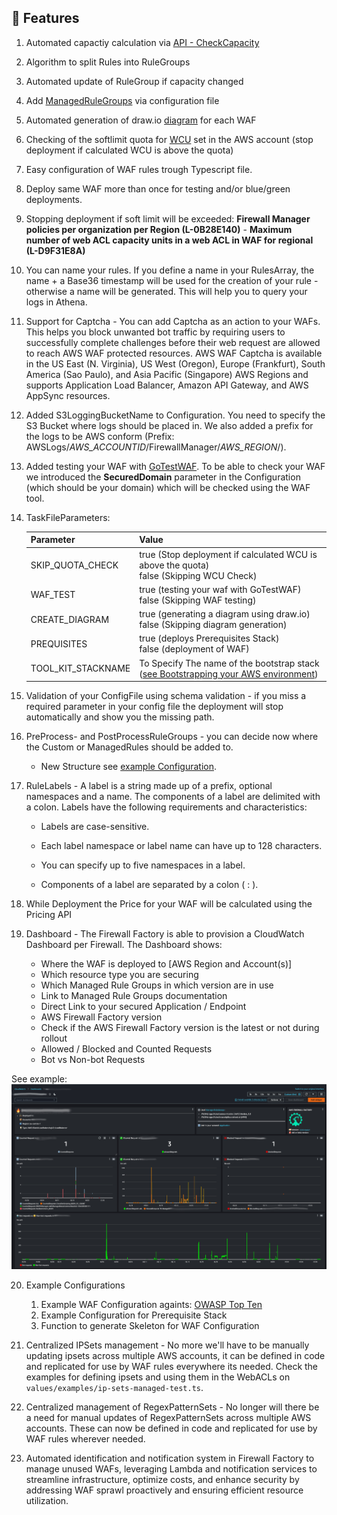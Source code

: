 ## 🧩 Features

1. Automated capactiy calculation via [API - CheckCapacity](https://docs.aws.amazon.com/waf/latest/APIReference/API_CheckCapacity.html)

2. Algorithm to split Rules into RuleGroups

3. Automated update of RuleGroup if capacity changed

4. Add [ManagedRuleGroups](https://docs.aws.amazon.com/waf/latest/developerguide/aws-managed-rule-groups-list.html) via configuration file

5. Automated generation of draw.io [diagram](https://app.diagrams.net/) for each WAF

6. Checking of the softlimit quota for [WCU](https://docs.aws.amazon.com/waf/latest/developerguide/how-aws-waf-works.html) set in the AWS account (stop deployment if calculated WCU is above the quota)

7. Easy configuration of WAF rules trough Typescript file.
   
8. Deploy same WAF more than once for testing and/or blue/green deployments.

9.  Stopping deployment if soft limit will be exceeded:  **Firewall Manager policies per organization per Region (L-0B28E140)** - **Maximum number of web ACL capacity units in a web ACL in WAF for regional (L-D9F31E8A)**

10. You can name your rules. If you define a name in your RulesArray, the name + a Base36 timestamp will be used for the creation of your rule - otherwise a name will be generated. This will help you to query your logs in Athena.

11. Support for Captcha - You can add Captcha as an action to your WAFs. This helps you block unwanted bot traffic by requiring users to successfully complete challenges before their web request are allowed to reach AWS WAF protected resources. AWS WAF Captcha is available in the US East (N. Virginia), US West (Oregon), Europe (Frankfurt), South America (Sao Paulo), and Asia Pacific (Singapore) AWS Regions and supports Application Load Balancer, Amazon API Gateway, and AWS AppSync resources.

12. Added S3LoggingBucketName to Configuration. You need to specify the S3 Bucket where logs should be placed in. We also added a prefix for the logs to be AWS conform (Prefix: AWSLogs/*AWS_ACCOUNTID*/FirewallManager/*AWS_REGION*/).

13. Added testing your WAF with [GoTestWAF](https://github.com/wallarm/gotestwaf). To be able to check your WAF we introduced the **SecuredDomain** parameter in the Configuration (which should be your domain) which will be checked using the WAF tool.

14. TaskFileParameters:

    |     Parameter      |                                           Value                                              |
    |--------------------|----------------------------------------------------------------------------------------------|
    | SKIP_QUOTA_CHECK   | true (Stop deployment if calculated WCU is above the quota) </br> false (Skipping WCU Check) |
    | WAF_TEST           | true (testing your waf with GoTestWAF) </br> false (Skipping WAF testing)                    |
    | CREATE_DIAGRAM     | true (generating a diagram using draw.io) </br> false (Skipping diagram generation)          |
    | PREQUISITES        | true (deploys Prerequisites Stack) </br> false (deployment of WAF)           |
    | TOOL_KIT_STACKNAME        | To Specify The name of the bootstrap stack ([see Bootstrapping your AWS environment](https://docs.aws.amazon.com/cdk/v2/guide/cli.html#cli-bootstrap))       |

15. Validation of your ConfigFile using schema validation - if you miss a required parameter in your config file the deployment will stop automatically and show you the missing path.

16. PreProcess- and PostProcessRuleGroups - you can decide now where the Custom or ManagedRules should be added to.

    - New Structure see [example Configuration](./values/examples).

17. RuleLabels - A label is a string made up of a prefix, optional namespaces and a name. The components of a label are delimited with a colon. Labels have the following requirements and characteristics:

    - Labels are case-sensitive.

    - Each label namespace or label name can have up to 128 characters.

    - You can specify up to five namespaces in a label.

    - Components of a label are separated by a colon ( : ).

18. While Deployment the Price for your WAF will be calculated using the Pricing API

19. Dashboard - The Firewall Factory is able to provision a CloudWatch Dashboard per Firewall.
  The Dashboard shows:
    - Where the WAF is deployed to [AWS Region and Account(s)]
    - Which resource type you are securing
    - Which Managed Rule Groups in which version are in use
    - Link to Managed Rule Groups documentation
    - Direct Link to your secured Application / Endpoint
    - AWS Firewall Factory version
    - Check if the AWS Firewall Factory version is the latest or not during rollout
    - Allowed / Blocked and Counted Requests
    - Bot vs Non-bot Requests

See example:
![FirewallDashboard](./static/FirewallDashboard.jpg)

20. Example Configurations
    1.  Example WAF Configuration againts: [OWASP Top Ten](https://owasp.org/www-project-top-ten/)
    2.  Example Configuration for Prerequisite Stack
    3.  Function to generate Skeleton for WAF Configuration

21.   Centralized IPSets management -  No more we'll have to be manually updating ipsets across multiple AWS accounts, it can be defined in code and replicated for use by WAF rules everywhere its needed. Check the examples for defining ipsets and using them in the WebACLs on `values/examples/ip-sets-managed-test.ts`.

22. Centralized management of RegexPatternSets - No longer will there be a need for manual updates of RegexPatternSets across multiple AWS accounts. These can now be defined in code and replicated for use by WAF rules wherever needed.

23. Automated identification and notification system in Firewall Factory to manage unused WAFs, leveraging Lambda and notification services to streamline infrastructure, optimize costs, and enhance security by addressing WAF sprawl proactively and ensuring efficient resource utilization.